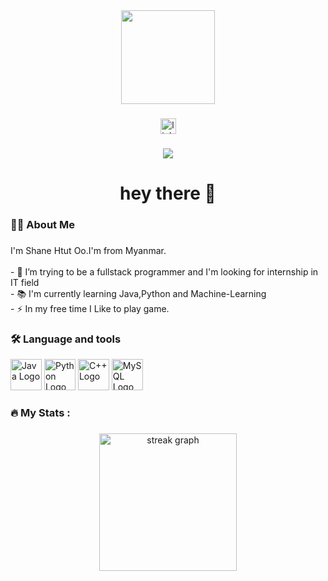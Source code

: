 <div align="center">
  <img height="150" src="https://media.giphy.com/media/M9gbBd9nbDrOTu1Mqx/giphy.gif"  />
</div>

###

<div align="center">
  <img src="https://img.shields.io/static/v1?message=LinkedIn&logo=linkedin&label=&color=0077B5&logoColor=white&labelColor=&style=for-the-badge" height="25" alt="linkedin logo"  />
</div>

###

<div align="center">
  <img src="https://visitor-badge.laobi.icu/badge?page_id=shoyakeiko.shoyakeiko&"  />
</div>

###

<h1 align="center">hey there 👋</h1>

###

<h3 align="left">👩‍💻  About Me</h3>

###

<p align="left">I'm Shane Htut Oo.I'm from Myanmar.<br><br>- 🔭 I’m trying to be a fullstack programmer and I'm looking for internship in IT field<br>- 📚 I'm currently learning Java,Python and Machine-Learning<br>- ⚡ In my free time I Like to play game.</p>

###

<h3 align="left">🛠 Language and tools</h3>
<p align="left">
  <img src="https://cdn.jsdelivr.net/gh/devicons/devicon/icons/java/java-original-wordmark.svg" height="50" alt="Java Logo" />
  <img src="https://cdn.jsdelivr.net/gh/devicons/devicon/icons/python/python-original-wordmark.svg" height="50" alt="Python Logo" />
  <img src="https://cdn.jsdelivr.net/gh/devicons/devicon/icons/cplusplus/cplusplus-original.svg" height="50" alt="C++ Logo" />
  <img src="https://cdn.jsdelivr.net/gh/devicons/devicon/icons/mysql/mysql-original-wordmark.svg" height="50" alt="MySQL Logo" />
</p>

###

<h3 align="left">🔥   My Stats :</h3>

###

<div align="center">
  <img src="https://streak-stats.demolab.com?user=shoyakeiko&locale=en&mode=daily&theme=dark&hide_border=false&border_radius=5&order=3" height="220" alt="streak graph"  />
</div>

###
